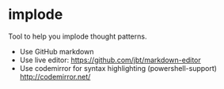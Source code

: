 # implode
Tool to help you implode thought patterns.


- Use GitHub markdown
- Use live editor: https://github.com/jbt/markdown-editor
- Use codemirror for syntax highlighting (powershell-support) http://codemirror.net/
